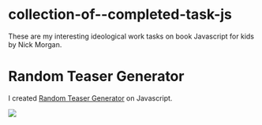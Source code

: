 # collection-of--completed-task-js
These are my interesting ideological work tasks on book Javascript for kids by Nick Morgan.

# Random Teaser Generator 


<p>I created <a href="https://github.com/DmitriyPavlov99/collection-of--completed-task-js/tree/main/random-teaser-generator">Random Teaser Generator</a> on Javascript.</p>
<img src="https://user-images.githubusercontent.com/104227936/189408480-5d0de2b8-99f2-43c5-9a38-1bf0cefb2cf0.png">
